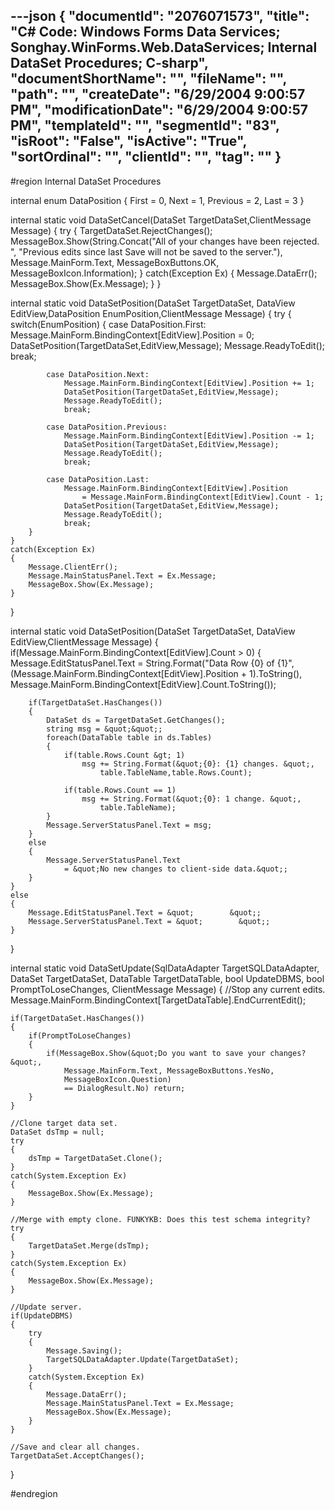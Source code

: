 ---json
{
  "documentId": "2076071573",
  "title": "C# Code: Windows Forms Data Services; Songhay.WinForms.Web.DataServices; Internal DataSet Procedures; C-sharp",
  "documentShortName": "",
  "fileName": "",
  "path": "",
  "createDate": "6/29/2004 9:00:57 PM",
  "modificationDate": "6/29/2004 9:00:57 PM",
  "templateId": "",
  "segmentId": "83",
  "isRoot": "False",
  "isActive": "True",
  "sortOrdinal": "",
  "clientId": "",
  "tag": ""
}
---

#region Internal DataSet Procedures

internal enum DataPosition
{
    First = 0,
    Next = 1,
    Previous = 2,
    Last = 3
}

internal static void DataSetCancel(DataSet TargetDataSet,ClientMessage Message)
{
    try
    {
        TargetDataSet.RejectChanges();
        MessageBox.Show(String.Concat(&quot;All of your changes have been rejected. &quot;,
            &quot;Previous edits since last Save will not be saved to the server.&quot;),
            Message.MainForm.Text,
            MessageBoxButtons.OK,
            MessageBoxIcon.Information);
    }
    catch(Exception Ex)
    {
        Message.DataErr();
        MessageBox.Show(Ex.Message);
    }
}

internal static void DataSetPosition(DataSet TargetDataSet,
    DataView EditView,DataPosition EnumPosition,ClientMessage Message)
{
    try
    {
        switch(EnumPosition)
        {
            case DataPosition.First:
                Message.MainForm.BindingContext[EditView].Position = 0;
                DataSetPosition(TargetDataSet,EditView,Message);
                Message.ReadyToEdit();
                break;

            case DataPosition.Next:
                Message.MainForm.BindingContext[EditView].Position += 1;
                DataSetPosition(TargetDataSet,EditView,Message);
                Message.ReadyToEdit();
                break;
            
            case DataPosition.Previous:
                Message.MainForm.BindingContext[EditView].Position -= 1;
                DataSetPosition(TargetDataSet,EditView,Message);
                Message.ReadyToEdit();
                break;
            
            case DataPosition.Last:
                Message.MainForm.BindingContext[EditView].Position 
                    = Message.MainForm.BindingContext[EditView].Count - 1;
                DataSetPosition(TargetDataSet,EditView,Message);
                Message.ReadyToEdit();
                break;
        }
    }
    catch(Exception Ex)
    {
        Message.ClientErr();
        Message.MainStatusPanel.Text = Ex.Message;
        MessageBox.Show(Ex.Message);
    }
}

internal static void DataSetPosition(DataSet TargetDataSet,
    DataView EditView,ClientMessage Message)
{
    if(Message.MainForm.BindingContext[EditView].Count &gt; 0)
    {
        Message.EditStatusPanel.Text = String.Format(&quot;Data Row {0}  of  {1}&quot;,
            (Message.MainForm.BindingContext[EditView].Position + 1).ToString(),
            Message.MainForm.BindingContext[EditView].Count.ToString());

        if(TargetDataSet.HasChanges())
        {
            DataSet ds = TargetDataSet.GetChanges();
            string msg = &quot;&quot;;
            foreach(DataTable table in ds.Tables)
            {
                if(table.Rows.Count &gt; 1)
                    msg += String.Format(&quot;{0}: {1} changes. &quot;,
                        table.TableName,table.Rows.Count);

                if(table.Rows.Count == 1)
                    msg += String.Format(&quot;{0}: 1 change. &quot;,
                        table.TableName);
            }
            Message.ServerStatusPanel.Text = msg;
        }
        else
        {
            Message.ServerStatusPanel.Text
                = &quot;No new changes to client-side data.&quot;;
        }
    }
    else
    {
        Message.EditStatusPanel.Text = &quot;        &quot;;
        Message.ServerStatusPanel.Text = &quot;        &quot;;
    }
}

internal static void DataSetUpdate(SqlDataAdapter TargetSQLDataAdapter,
    DataSet TargetDataSet,
    DataTable TargetDataTable,
    bool UpdateDBMS,
    bool PromptToLoseChanges,
    ClientMessage Message)
{
    //Stop any current edits.
    Message.MainForm.BindingContext[TargetDataTable].EndCurrentEdit();

    if(TargetDataSet.HasChanges())
    {
        if(PromptToLoseChanges)
        {
            if(MessageBox.Show(&quot;Do you want to save your changes?&quot;,
                Message.MainForm.Text, MessageBoxButtons.YesNo,
                MessageBoxIcon.Question)
                == DialogResult.No) return;
        }
    }

    //Clone target data set. 
    DataSet dsTmp = null;
    try
    {
        dsTmp = TargetDataSet.Clone();
    }
    catch(System.Exception Ex)
    {
        MessageBox.Show(Ex.Message);
    }

    //Merge with empty clone. FUNKYKB: Does this test schema integrity?
    try
    {
        TargetDataSet.Merge(dsTmp);
    }
    catch(System.Exception Ex)
    {
        MessageBox.Show(Ex.Message);
    }

    //Update server.
    if(UpdateDBMS)
    {
        try
        {
            Message.Saving();
            TargetSQLDataAdapter.Update(TargetDataSet);
        }
        catch(System.Exception Ex)
        {
            Message.DataErr();
            Message.MainStatusPanel.Text = Ex.Message;
            MessageBox.Show(Ex.Message);
        }
    }

    //Save and clear all changes.
    TargetDataSet.AcceptChanges();
}

#endregion
